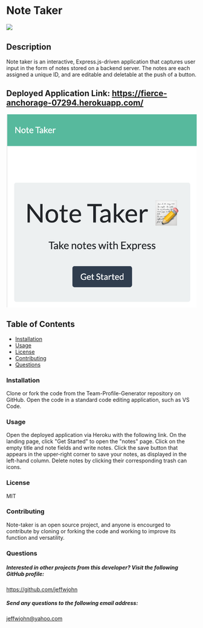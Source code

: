 # Note Taker
![](https://img.shields.io/badge/License-MIT-blue.svg)
## Description 
Note taker is an interactive, Express.js-driven application that captures user input in the form of notes stored on a backend server. The notes are each assigned a unique ID, and are editable and deletable at the push of a button.

## Deployed Application Link: https://fierce-anchorage-07294.herokuapp.com/
![Screenshot](public/assets/images/screenshot.png)

## Table of Contents
* [Installation](#installation) 
* [Usage](#usage) 
* [License](#license) 
* [Contributing](#contributing)
* [Questions](#questions)

 
### Installation
  Clone or fork the code from the Team-Profile-Generator repository on GitHub. Open the code in a standard code editing application, such as VS Code.
### Usage
 Open the deployed application via Heroku with the following link. On the landing page, click "Get Started" to open the "notes" page. Click on the empty title and note fields and write notes. Click the save button that appears in the upper-right corner to save your notes, as displayed in the left-hand column. Delete notes by clicking their corresponding trash can icons.
### License
  MIT
### Contributing
Note-taker is an open source project, and anyone is encourged to contribute by cloning or forking the code and working to improve its function and versatility.

### Questions
    
##### Interested in other projects from this developer? Visit the following GitHub profile:
https://github.com/jeffwjohn
    
##### Send any questions to the following email address:
jeffwjohn@yahoo.com